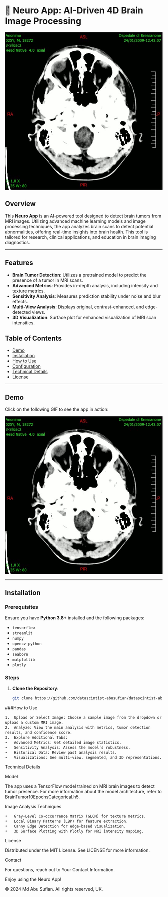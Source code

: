 # 🧠 Neuro App: AI-Driven 4D Brain Image Processing

![Brain Tumor Detection](https://github.com/datascintist-abusufian/datascintist-abusufian-Neuro-App-AI-driven-4D-brain-image-processing-on-standalone-platforms/blob/main/TAC_Brain_tumor_glioblastoma-Transverse_plane.gif?raw=true)

## Overview

This **Neuro App** is an AI-powered tool designed to detect brain tumors from MRI images. Utilizing advanced machine learning models and image processing techniques, the app analyzes brain scans to detect potential abnormalities, offering real-time insights into brain health. This tool is tailored for research, clinical applications, and education in brain imaging diagnostics.

---

## Features

- **Brain Tumor Detection**: Utilizes a pretrained model to predict the presence of a tumor in MRI scans.
- **Advanced Metrics**: Provides in-depth analysis, including intensity and texture metrics.
- **Sensitivity Analysis**: Measures prediction stability under noise and blur effects.
- **Multi-View Analysis**: Displays original, contrast-enhanced, and edge-detected views.
- **3D Visualization**: Surface plot for enhanced visualization of MRI scan intensities.

## Table of Contents

- [Demo](#demo)
- [Installation](#installation)
- [How to Use](#how-to-use)
- [Configuration](#configuration)
- [Technical Details](#technical-details)
- [License](#license)

---

## Demo

Click on the following GIF to see the app in action:

![App Demo](https://github.com/datascintist-abusufian/datascintist-abusufian-Neuro-App-AI-driven-4D-brain-image-processing-on-standalone-platforms/blob/main/TAC_Brain_tumor_glioblastoma-Transverse_plane.gif?raw=true)

---

## Installation

### Prerequisites

Ensure you have **Python 3.8+** installed and the following packages:
- `tensorflow`
- `streamlit`
- `numpy`
- `opencv-python`
- `pandas`
- `seaborn`
- `matplotlib`
- `plotly`

### Steps

1. **Clone the Repository**:
   ```bash
   git clone https://github.com/datascintist-abusufian/datascintist-abusufian-Neuro-App-AI-driven-4D-brain-image-processing-on-standalone-platforms.git

###How to Use

	1.	Upload or Select Image: Choose a sample image from the dropdown or upload a custom MRI image.
	2.	Analyze: View the main analysis with metrics, tumor detection results, and confidence score.
	3.	Explore Additional Tabs:
	•	Advanced Metrics: Get detailed image statistics.
	•	Sensitivity Analysis: Assess the model’s robustness.
	•	Historical Data: Review past analysis results.
	•	Visualizations: See multi-view, segmented, and 3D representations.

Technical Details

Model

The app uses a TensorFlow model trained on MRI brain images to detect tumor presence. For more information about the model architecture, refer to BrainTumor10EpochsCategorical.h5.

Image Analysis Techniques

	•	Gray-Level Co-occurrence Matrix (GLCM) for texture metrics.
	•	Local Binary Patterns (LBP) for feature extraction.
	•	Canny Edge Detection for edge-based visualization.
	•	3D Surface Plotting with Plotly for MRI intensity mapping.

 License

Distributed under the MIT License. See LICENSE for more information.

Contact

For questions, reach out to Your Contact Information.

Enjoy using the Neuro App!

© 2024 Md Abu Sufian. All rights reserved, UK.
   
